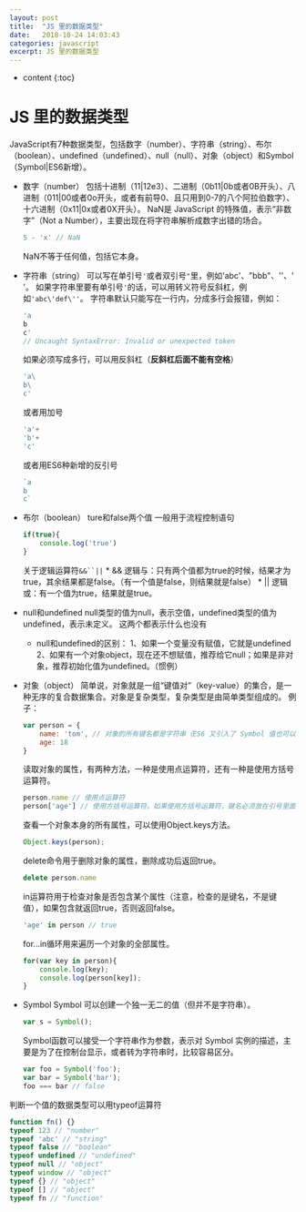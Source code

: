 ```yaml
---
layout: post
title:  "JS 里的数据类型"
date:   2018-10-24 14:03:43
categories: javascript
excerpt: JS 里的数据类型
---
```


* content
{:toc}

# JS 里的数据类型

JavaScript有7种数据类型，包括数字（number）、字符串（string）、布尔（boolean）、undefined（undefined）、null（null）、对象（object）和Symbol（Symbol|ES6新增）。

* 数字（number）
    包括十进制（11|12e3）、二进制（0b11|0b或者0B开头）、八进制（011|00或者0o开头，或者有前导0、且只用到0-7的八个阿拉伯数字）、十六进制（0x11|0x或者0X开头）。
    NaN是 JavaScript 的特殊值，表示“非数字”（Not a Number），主要出现在将字符串解析成数字出错的场合。
    ```js
    5 - 'x' // NaN
    ```
    NaN不等于任何值，包括它本身。

* 字符串（string）
    可以写在单引号`'`或者双引号`"`里，例如'abc'、"bbb"、''、' '。
    如果字符串里要有单引号`'`的话，可以用转义符号反斜杠，例如`'abc\'def\''`。
    字符串默认只能写在一行内，分成多行会报错，例如：
    ```js
    'a
    b
    c'
    // Uncaught SyntaxError: Invalid or unexpected token
    ```
    如果必须写成多行，可以用反斜杠（**反斜杠后面不能有空格**）
    ```js
    'a\
    b\
    c'
    ```
    或者用加号
    ```js
    'a'+
    'b'+
    'c'
    ```
    或者用ES6种新增的反引号
    ```js
    `a
    b
    c`
    ```

* 布尔（boolean）
    ture和false两个值
    一般用于流程控制语句
    ```js
    if(true){
        console.log('true')
    }
    ```
    关于逻辑运算符`&&``||`
        * && 逻辑与：只有两个值都为true的时候，结果才为true，其余结果都是false。（有一个值是false，则结果就是false）
        * || 逻辑或：有一个值为true，结果就是true。

* null和undefined
    null类型的值为null，表示空值，undefined类型的值为undefined，表示未定义。
    这两个都表示什么也没有
    * null和undefined的区别：
        1、如果一个变量没有赋值，它就是undefined
        2、如果有一个对象object，现在还不想赋值，推荐给它null；如果是非对象，推荐初始化值为undefined。（惯例）

* 对象（object）
    简单说，对象就是一组“键值对”（key-value）的集合，是一种无序的复合数据集合。对象是复杂类型，复杂类型是由简单类型组成的。
    例子：
    ```js
    var person = {
        name: 'tom', // 对象的所有键名都是字符串（ES6 又引入了 Symbol 值也可以作为键名），所以加不加引号都可以。如果键名是数值，会被自动转为字符串。
        age: 18
    }
    ```
    读取对象的属性，有两种方法，一种是使用点运算符，还有一种是使用方括号运算符。
    ```js
    person.name // 使用点运算符
    person['age'] // 使用方括号运算符。如果使用方括号运算符，键名必须放在引号里面，否则会被当作变量处理。
    ```
    查看一个对象本身的所有属性，可以使用Object.keys方法。
    ```js
    Object.keys(person);
    ```
    delete命令用于删除对象的属性，删除成功后返回true。
    ```js
    delete person.name
    ```
    in运算符用于检查对象是否包含某个属性（注意，检查的是键名，不是键值），如果包含就返回true，否则返回false。
    ```js
    'age' in person // true
    ```
    for...in循环用来遍历一个对象的全部属性。
    ```js
    for(var key in person){
        console.log(key);
        console.log(person[key]);
    }
    ```

* Symbol
    Symbol 可以创建一个独一无二的值（但并不是字符串）。
    ```js
    var s = Symbol();
    ```
    Symbol函数可以接受一个字符串作为参数，表示对 Symbol 实例的描述，主要是为了在控制台显示，或者转为字符串时，比较容易区分。
    ```js
    var foo = Symbol('foo');
    var bar = Symbol('bar');
    foo === bar // false
    ```

判断一个值的数据类型可以用typeof运算符

```js
function fn() {}
typeof 123 // "number"
typeof 'abc' // "string"
typeof false // "boolean"
typeof undefined // "undefined"
typeof null // "object"
typeof window // "object"
typeof {} // "object"
typeof [] // "object"
typeof fn // "function"
```